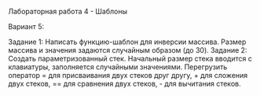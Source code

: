 Лабораторная работа 4 - Шаблоны

Вариант 5: 

Задание 1: Написать функцию-шаблон для инверсии массива. Размер массива и значения задаются случайным образом (до 30).
Задание 2: Создать параметризованный стек. Начальный размер стека вводится с клавиатуры, заполняется случайными значениями. 
Перегрузить оператор = для присваивания двух стеков друг другу, + для сложения двух стеков, == для сравнения двух стеков, - для вычитания стеков.
